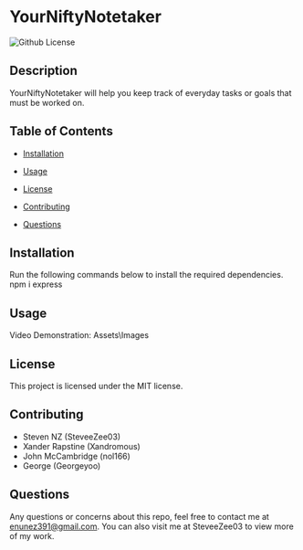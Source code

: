  # YourNiftyNotetaker
![Github License](https://img.shields.io/badge/license-MIT-blue.svg)

## <b>Description</b>
YourNiftyNotetaker will help you keep track of everyday tasks or goals that must be worked on.
## <b>Table of Contents</b>
* [Installation](#installation)

* [Usage](#usage)

* [License](#license)

* [Contributing](#contributing)

* [Questions](#questions)

## <b>Installation</b>
Run the following commands below to install the required dependencies.  
npm i
express


## <b>Usage</b>
Video Demonstration:
Assets\Images

## <b>License</b>
This project is licensed under the MIT license.

## <b>Contributing</b>
* Steven NZ (SteveeZee03)
* Xander Rapstine (Xandromous) 
* John McCambridge (nol166)
* George (Georgeyoo)

## <b>Questions</b>
Any questions or concerns about this repo, feel free to contact me at enunez391@gmail.com.  You can also visit me at SteveeZee03  to view more of my work.

